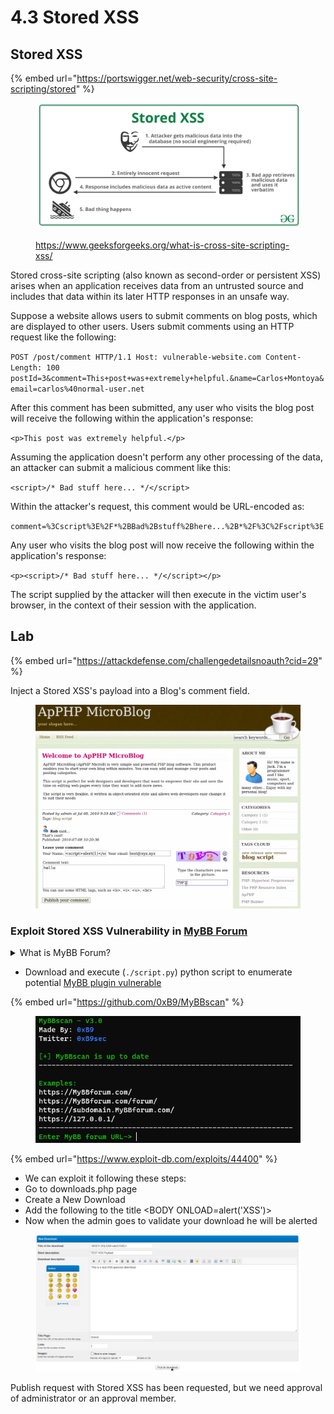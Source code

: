 # 4.3 Stored XSS

## Stored XSS

{% embed url="https://portswigger.net/web-security/cross-site-scripting/stored" %}

<figure><img src="../../.gitbook/assets/image (74).png" alt=""><figcaption><p><a href="https://www.geeksforgeeks.org/what-is-cross-site-scripting-xss/">https://www.geeksforgeeks.org/what-is-cross-site-scripting-xss/</a></p></figcaption></figure>

Stored cross-site scripting (also known as second-order or persistent XSS) arises when an application receives data from an untrusted source and includes that data within its later HTTP responses in an unsafe way.

Suppose a website allows users to submit comments on blog posts, which are displayed to other users. Users submit comments using an HTTP request like the following:

`POST /post/comment HTTP/1.1 Host: vulnerable-website.com Content-Length: 100 postId=3&comment=This+post+was+extremely+helpful.&name=Carlos+Montoya&email=carlos%40normal-user.net`

After this comment has been submitted, any user who visits the blog post will receive the following within the application's response:

`<p>This post was extremely helpful.</p>`

Assuming the application doesn't perform any other processing of the data, an attacker can submit a malicious comment like this:

`<script>/* Bad stuff here... */</script>`

Within the attacker's request, this comment would be URL-encoded as:

`comment=%3Cscript%3E%2F*%2BBad%2Bstuff%2Bhere...%2B*%2F%3C%2Fscript%3E`

Any user who visits the blog post will now receive the following within the application's response:

`<p><script>/* Bad stuff here... */</script></p>`

The script supplied by the attacker will then execute in the victim user's browser, in the context of their session with the application.

## Lab

{% embed url="https://attackdefense.com/challengedetailsnoauth?cid=29" %}

Inject a Stored XSS's payload into a Blog's comment field.

<figure><img src="../../.gitbook/assets/image (79).png" alt=""><figcaption></figcaption></figure>

### Exploit Stored XSS Vulnerability in [MyBB Forum](https://github.com/mybb)

<details>

<summary>What is MyBB Forum?</summary>

MyBB, formerly known as MyBulletinBoard, is an open-source forum software written in PHP. It allows users to set up and manage their own online communities where people can post discussions, share information, ask questions, and interact with each other. MyBB provides various features such as user registration and profiles, customizable themes and templates, private messaging, moderation tools, and plugins/extensions for additional functionality. It's popular among website owners who want to create vibrant online communities without extensive programming knowledge, thanks to its user-friendly interface and extensive customization options.

</details>

* Download and execute (`./script.py`) python script to enumerate potential [MyBB plugin vulnerable](https://github.com/0xB9/MyBBscan)

{% embed url="https://github.com/0xB9/MyBBscan" %}

<figure><img src="../../.gitbook/assets/image (3).png" alt=""><figcaption></figcaption></figure>

{% embed url="https://www.exploit-db.com/exploits/44400" %}

* We can exploit it following these steps:
* Go to downloads.php page
* Create a New Download
* Add the following to the title \<BODY ONLOAD=alert('XSS')>
* Now when the admin goes to validate your download he will be alerted





<figure><img src="../../.gitbook/assets/image (2).png" alt=""><figcaption></figcaption></figure>



Publish request with Stored XSS has been requested, but we need approval of administrator or an approval member.

